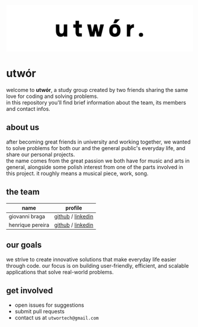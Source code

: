 ![image](https://github.com/utwor/.github/blob/5aca03463d88292bb7bea32ddb341b41f7889a96/img/u-banner.png)

# utwór

welcome to **utwór**, a study group created by two friends sharing the same love for coding and solving problems.
<br/>
in this repository you'll find brief information about the team, its members and contact infos.

## about us

after becoming great friends in university and working together, we wanted to solve problems for both our and the general public's everyday life, and share our personal projects.
<br/>
the name comes from the great passion we both have for music and arts in general, alongside some polish interest from one of the parts involved in this project. it roughly means a musical piece, work, song.

## the team

| name | profile |
| - | - |
| giovanni braga | [github](https://github.com/giovannibragasv) / [linkedin](https://www.linkedin.com/in/giovannivasconcelos)|
| henrique pereira | [github](https://github.com/henriquepmartins) / [linkedin](https://www.linkedin.com/in/henriquepereiramartins)|

## our goals

we strive to create innovative solutions that make everyday life easier through code. our focus is on building user-friendly, efficient, and scalable applications that solve real-world problems.

## get involved

-  open issues for suggestions
-  submit pull requests
-  contact us at `utwortech@gmail.com`
